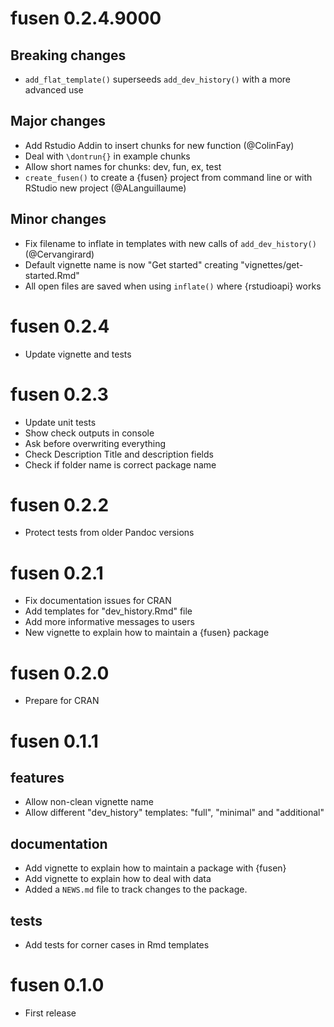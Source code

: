 # fusen 0.2.4.9000

## Breaking changes

* `add_flat_template()` superseeds `add_dev_history()` with a more advanced use

## Major changes

* Add Rstudio Addin to insert chunks for new function (@ColinFay)
* Deal with `\dontrun{}` in example chunks
* Allow short names for chunks: dev, fun, ex, test
* `create_fusen()` to create a {fusen} project from command line or with RStudio new project (@ALanguillaume)

## Minor changes

* Fix filename to inflate in templates with new calls of `add_dev_history()` (@Cervangirard)
* Default vignette name is now "Get started" creating "vignettes/get-started.Rmd"
* All open files are saved when using `inflate()` where {rstudioapi} works

# fusen 0.2.4

* Update vignette and tests

# fusen 0.2.3

* Update unit tests
* Show check outputs in console
* Ask before overwriting everything
* Check Description Title and description fields
* Check if folder name is correct package name

# fusen 0.2.2

* Protect tests from older Pandoc versions

# fusen 0.2.1

* Fix documentation issues for CRAN
* Add templates for "dev_history.Rmd" file
* Add more informative messages to users
* New vignette to explain how to maintain a {fusen} package

# fusen 0.2.0

* Prepare for CRAN

# fusen 0.1.1

## features

* Allow non-clean vignette name
* Allow different "dev_history" templates: "full", "minimal" and "additional"

## documentation

* Add vignette to explain how to maintain a package with {fusen}
* Add vignette to explain how to deal with data
* Added a `NEWS.md` file to track changes to the package.

## tests

* Add tests for corner cases in Rmd templates

# fusen 0.1.0

* First release
